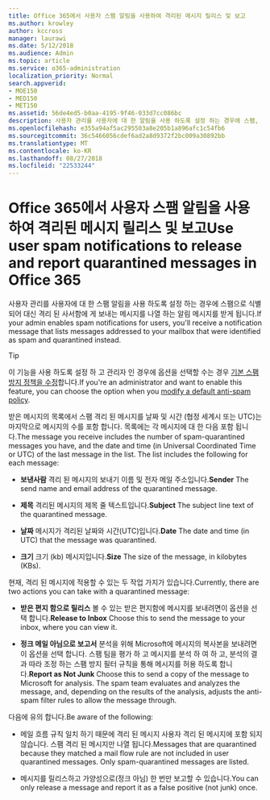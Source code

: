 ```yaml
---
title: Office 365에서 사용자 스팸 알림을 사용하여 격리된 메시지 릴리스 및 보고
ms.author: krowley
author: kccross
manager: laurawi
ms.date: 5/12/2018
ms.audience: Admin
ms.topic: article
ms.service: o365-administration
localization_priority: Normal
search.appverid:
- MOE150
- MED150
- MET150
ms.assetid: 56de4ed5-b0aa-4195-9f46-033d7cc086bc
description: 사용자 관리를 사용자에 대 한 알림을 사용 하도록 설정 하는 경우에 스팸, 대량, 또는 피싱 메시지도 식별 된 사서함에 보낸 메시지를 나열 하는 알림 메시지를 받게 됩니다. 릴리스 수도 있고 알리지 후 메시지를 보고할 수 있습니다.
ms.openlocfilehash: e355a94af5ac295503a8e205b1a896afc1c54fb6
ms.sourcegitcommit: 36c5466056cdef6ad2a8d9372f2bc009a30892bb
ms.translationtype: MT
ms.contentlocale: ko-KR
ms.lasthandoff: 08/27/2018
ms.locfileid: "22533244"
---
```

# <a name="use-user-spam-notifications-to-release-and-report-quarantined-messages-in-office-365"></a><span data-ttu-id="b6444-104">Office 365에서 사용자 스팸 알림을 사용하여 격리된 메시지 릴리스 및 보고</span><span class="sxs-lookup"><span data-stu-id="b6444-104">Use user spam notifications to release and report quarantined messages in Office 365</span></span>

<span data-ttu-id="b6444-105">사용자 관리를 사용자에 대 한 스팸 알림을 사용 하도록 설정 하는 경우에 스팸으로 식별 되어 대신 격리 된 사서함에 게 보내는 메시지를 나열 하는 알림 메시지를 받게 됩니다.</span><span class="sxs-lookup"><span data-stu-id="b6444-105">If your admin enables spam notifications for users, you'll receive a notification message that lists messages addressed to your mailbox that were identified as spam and quarantined instead.</span></span>
  
> [!TIP]
> <span data-ttu-id="b6444-106">이 기능을 사용 하도록 설정 하 고 관리자 인 경우에 옵션을 선택할 수는 경우 [기본 스팸 방지 정책을 수정](https://go.microsoft.com/fwlink/?LinkId=800313)합니다.</span><span class="sxs-lookup"><span data-stu-id="b6444-106">If you're an administrator and want to enable this feature, you can choose the option when you [modify a default anti-spam policy](https://go.microsoft.com/fwlink/?LinkId=800313).</span></span> 
  
<span data-ttu-id="b6444-p102">받은 메시지의 목록에서 스팸 격리 된 메시지를 날짜 및 시간 (협정 세계시 또는 UTC)는 마지막으로 메시지의 수를 포함 합니다. 목록에는 각 메시지에 대 한 다음 포함 됩니다.</span><span class="sxs-lookup"><span data-stu-id="b6444-p102">The message you receive includes the number of spam-quarantined messages you have, and the date and time (in Universal Coordinated Time or UTC) of the last message in the list. The list includes the following for each message:</span></span>
  
- <span data-ttu-id="b6444-109">**보낸사람** 격리 된 메시지의 보내기 이름 및 전자 메일 주소입니다.</span><span class="sxs-lookup"><span data-stu-id="b6444-109">**Sender** The send name and email address of the quarantined message.</span></span> 
    
- <span data-ttu-id="b6444-110">**제목** 격리된 메시지의 제목 줄 텍스트입니다.</span><span class="sxs-lookup"><span data-stu-id="b6444-110">**Subject** The subject line text of the quarantined message.</span></span> 
    
- <span data-ttu-id="b6444-111">**날짜** 메시지가 격리된 날짜와 시간(UTC)입니다.</span><span class="sxs-lookup"><span data-stu-id="b6444-111">**Date** The date and time (in UTC) that the message was quarantined.</span></span> 
    
- <span data-ttu-id="b6444-112">**크기** 크기 (kb) 메시지입니다.</span><span class="sxs-lookup"><span data-stu-id="b6444-112">**Size** The size of the message, in kilobytes (KBs).</span></span> 
    
<span data-ttu-id="b6444-113">현재, 격리 된 메시지에 적용할 수 있는 두 작업 가지가 있습니다.</span><span class="sxs-lookup"><span data-stu-id="b6444-113">Currently, there are two actions you can take with a quarantined message:</span></span>
  
- <span data-ttu-id="b6444-114">**받은 편지 함으로 릴리스** 볼 수 있는 받은 편지함에 메시지를 보내려면이 옵션을 선택 합니다.</span><span class="sxs-lookup"><span data-stu-id="b6444-114">**Release to Inbox** Choose this to send the message to your inbox, where you can view it.</span></span> 
    
- <span data-ttu-id="b6444-p103">**정크 메일 아님으로 보고서** 분석을 위해 Microsoft에 메시지의 복사본을 보내려면이 옵션을 선택 합니다. 스팸 팀을 평가 하 고 메시지를 분석 하 여 하 고, 분석의 결과 따라 조정 하는 스팸 방지 필터 규칙을 통해 메시지를 허용 하도록 합니다.</span><span class="sxs-lookup"><span data-stu-id="b6444-p103">**Report as Not Junk** Choose this to send a copy of the message to Microsoft for analysis. The spam team evaluates and analyzes the message, and, depending on the results of the analysis, adjusts the anti-spam filter rules to allow the message through.</span></span> 
    
<span data-ttu-id="b6444-117">다음에 유의 합니다.</span><span class="sxs-lookup"><span data-stu-id="b6444-117">Be aware of the following:</span></span>
  
- <span data-ttu-id="b6444-p104">메일 흐름 규칙 일치 하기 때문에 격리 된 메시지 사용자 격리 된 메시지에 포함 되지 않습니다. 스팸 격리 된 메시지만 나열 됩니다.</span><span class="sxs-lookup"><span data-stu-id="b6444-p104">Messages that are quarantined because they matched a mail flow rule are not included in user quarantined messages. Only spam-quarantined messages are listed.</span></span>
    
- <span data-ttu-id="b6444-120">메시지를 릴리스하고 가양성으로(정크 아님) 한 번만 보고할 수 있습니다.</span><span class="sxs-lookup"><span data-stu-id="b6444-120">You can only release a message and report it as a false positive (not junk) once.</span></span>
    

